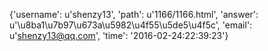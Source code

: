 {'username': u'shenzy13', 'path': u'1166/1166.html', 'answer': u'\u8ba1\u7b97\u673a\u5982\u4f55\u5de5\u4f5c', 'email': u'shenzy13@qq.com', 'time': '2016-02-24:22:39:23'}